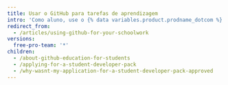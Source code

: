 ```yaml
---
title: Usar o GitHub para tarefas de aprendizagem
intro: 'Como aluno, use o {% data variables.product.prodname_dotcom %} para colaborar nos projetos da sua escola e ganhar experiência no mundo real.'
redirect_from:
  - /articles/using-github-for-your-schoolwork
versions:
  free-pro-team: '*'
children:
  - /about-github-education-for-students
  - /applying-for-a-student-developer-pack
  - /why-wasnt-my-application-for-a-student-developer-pack-approved
---
```


